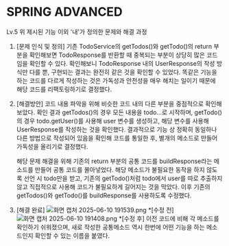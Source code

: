 # SPRING ADVANCED

Lv.5 위 제시된 기능 이외 '내'가 정의한 문제와 해결 과정
1. [문제 인식 및 정의]
    기존 TodoService의 getTodos()와 getTodo()의 return 부분을 확인해보면 TodoResponse를 반환할 때 중복되는 부분이 상당히 많은 코드임을 확인할 수 있다.
    확인해보니 TodoResponse 내의 UserResponse의 작성 방식만 다를 뿐, 구현되는 결과는 완전히 같은 것을 확인할 수 있었다.
    똑같은 기능을 하는 코드를 다르게 작성하는 것은 가독성과 안전성을 매우 해치는 일이기 때문에 해당 코드를 리팩토링하기로 결정했다.

2. [해결방안]
    코드 내용 파악을 위해 비슷한 코드 내의 다른 부분을 중점적으로 확인해보았다.
    확인 결과 getTodos()의 경우 모든 내용을 todo...로 시작하며,
    getTodo()의 경우 todo.getUser()를 사용해 user 변수를 생성하고, 해당 변수를 사용해 UserResponse를 작성하는 것을 확인했다.
    결과적으로 기능 상 정확히 동일하나 다른 방법으로 작성되어 있음을 확인해 코드를 통일한 후,
    별개의 메소드로 만들어 가독성을 올리기로 결정했다.

    해당 문제 해결을 위해 기존의 return 부분의 공통 코드를 buildResponse라는 메소드를 만들어
    공통 코드를 몰아넣었다. 해당 메소드가 불필요한 동작을 하지 않도록 선언 시 todo만을 받고,
    기존의 getTodo()처럼 todo에서 user를 따로 추출하지 않고 직접적으로 사용해 코드가 불필요하게 길어지는 것을 막았다.
    이후 기존의 getTodos()와 getTodo()를 buildResponse를 사용하도록 수정했다.

3. [해결 완료]
    ![화면 캡처 2025-06-10 191539.png](..%2F..%2F%ED%99%94%EB%A9%B4%20%EC%BA%A1%EC%B2%98%202025-06-10%20191539.png)
    *[수정 전]
    ![화면 캡처 2025-06-10 191408.png](..%2F..%2F%ED%99%94%EB%A9%B4%20%EC%BA%A1%EC%B2%98%202025-06-10%20191408.png)
    *[수정 후]
    이전 코드에 비해 각 메소드를 확인하기 쉬워졌으며, 새로 작성한 공통메소드 역시 한번에 어떤 기능을 하는 메소드인지
    확인할 수 있는 이름을 붙였다.